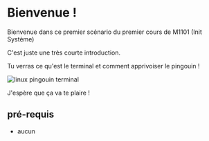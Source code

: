 # Bienvenue !

Bienvenue dans ce premier scénario du premier cours de M1101 (Init Système)

C'est juste une très courte introduction.

Tu verras ce qu'est le terminal et comment apprivoiser le pingouin !

<img src="./assets/linux_pinguin_terminal.jpg" alt="linux pingouin terminal"/>

J'espère que ça va te plaire !

## pré-requis
* aucun
